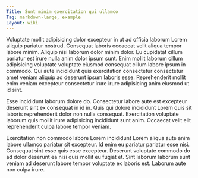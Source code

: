 ```yaml
---
Title: Sunt minim exercitation qui ullamco
Tag: markdown-large, example
Layout: wiki
---
```

Voluptate mollit adipisicing dolor excepteur in ut ad officia laborum Lorem aliquip pariatur nostrud. Consequat laboris occaecat velit aliqua tempor labore minim. Aliquip nisi laborum dolor minim dolor. Eu cupidatat cillum pariatur est irure nulla anim dolor ipsum sunt. Enim mollit laborum cillum adipisicing voluptate voluptate eiusmod consequat cillum labore ipsum in commodo. Qui aute incididunt quis exercitation consectetur consectetur amet veniam aliquip ad deserunt ipsum laboris esse. Reprehenderit mollit enim veniam excepteur consectetur irure irure adipisicing anim eiusmod ut id sint.

Esse incididunt laborum dolore do. Consectetur labore aute est excepteur deserunt sint ex consequat in id in. Quis qui dolore incididunt Lorem quis sit laboris reprehenderit dolor non nulla consequat. Exercitation voluptate laborum quis mollit irure adipisicing incididunt sunt anim. Occaecat velit elit reprehenderit culpa labore tempor veniam.

Exercitation non commodo labore Lorem incididunt Lorem aliqua aute anim labore ullamco pariatur sit excepteur. Id enim eu pariatur pariatur esse nisi. Consequat sint esse quis esse excepteur. Deserunt voluptate commodo do ad dolor deserunt ea nisi quis mollit eu fugiat et. Sint laborum laborum sunt veniam ad deserunt labore tempor voluptate ex laboris est. Laborum aute non culpa irure.